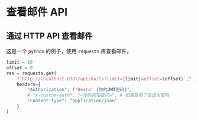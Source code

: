 # 查看邮件 API

## 通过 HTTP API 查看邮件

这是一个 `python` 的例子，使用 `requests` 库查看邮件。

```python
limit = 10
offset = 0
res = requests.get(
    f"http://localhost:8787/api/mails?limit={limit}&offset={offset}`;",
    headers={
        "Authorization": f"Bearer {你的JWT密码}",
        # "x-custom-auth": "<你的网站密码>", # 如果启用了自定义密码
        "Content-Type": "application/json"
    }
)
```
